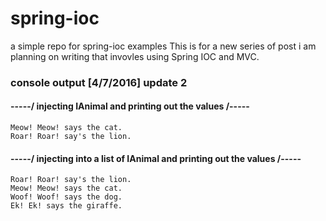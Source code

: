 # spring-ioc
a simple repo for spring-ioc examples
This is for a new series of post i am planning on writing that invovles using Spring IOC and MVC.

### console output [4/7/2016] update 2
#### -----/ injecting IAnimal and printing out the values  /-----
```
Meow! Meow! says the cat.
Roar! Roar! say's the lion.
```
#### -----/ injecting into a list of IAnimal and printing out the values  /-----
```
Roar! Roar! say's the lion.
Meow! Meow! says the cat.
Woof! Woof! says the dog.
Ek! Ek! says the giraffe.

